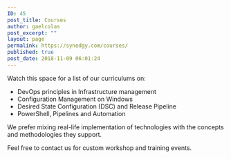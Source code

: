 ```yaml
---
ID: 45
post_title: Courses
author: gaelcolas
post_excerpt: ""
layout: page
permalink: https://synedgy.com/courses/
published: true
post_date: 2018-11-09 06:01:24
---
```


Watch this space for a list of our curriculums on:
- DevOps principles in Infrastructure management
- Configuration Management on Windows
- Desired State Configuration (DSC) and Release Pipeline
- PowerShell, Pipelines and Automation

We prefer mixing real-life implementation of technologies with the concepts and methodologies they support.

Feel free to contact us for custom workshop and training events.